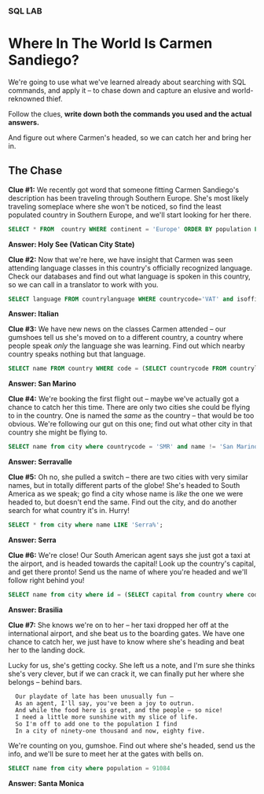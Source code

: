### SQL LAB
# Where In The World Is Carmen Sandiego?

We're going to use what we've learned already about searching with SQL commands, and apply it – to chase down and capture an elusive and world-reknowned thief.

Follow the clues, **write down both the commands you used and the actual answers.**

And figure out where Carmen's headed, so we can catch her and bring her in.


## The Chase

**Clue #1:** We recently got word that someone fitting Carmen Sandiego's description has been traveling through Southern Europe. She's most likely traveling someplace where she won't be noticed, so find the least populated country in Southern Europe, and we'll start looking for her there.

```SQL
SELECT * FROM  country WHERE continent = 'Europe' ORDER BY population LIMIT 1
```
**Answer: Holy See (Vatican City State)**

**Clue #2:** Now that we're here, we have insight that Carmen was seen attending language classes in this country's officially recognized language. Check our databases and find out what language is spoken in this country, so we can call in a translator to work with you.

```SQL
SELECT language FROM countrylanguage WHERE countrycode='VAT' and isofficial = true
```
**Answer: Italian**

**Clue #3:** We have new news on the classes Carmen attended – our gumshoes tell us she's moved on to a different country, a country where people speak *only* the language she was learning. Find out which nearby country speaks nothing but that language.

```SQL
SELECT name FROM country WHERE code = (SELECT countrycode FROM countrylanguage WHERE language='Italian' and percentage=100)
```
**Answer: San Marino**

**Clue #4:** We're booking the first flight out – maybe we've actually got a chance to catch her this time. There are only two cities she could be flying to in the country. One is named the *same* as the country – that would be too obvious. We're following our gut on this one; find out what other city in that country she might be flying to.

```SQL
SELECT name from city where countrycode = 'SMR' and name != 'San Marino'
```
**Answer: Serravalle**

**Clue #5:** Oh no, she pulled a switch – there are two cities with very similar names, but in totally different parts of the globe! She's headed to South America as we speak; go find a city whose name is *like* the one we were headed to, but doesn't end the same. Find out the city, and do another search for what country it's in. Hurry!

```SQL
SELECT * from city where name LIKE 'Serra%';
```
**Answer: Serra**

**Clue #6:** We're close! Our South American agent says she just got a taxi at the airport, and is headed towards the capital! Look up the country's capital, and get there pronto! Send us the name of where you're headed and we'll follow right behind you!

```SQL
SELECT name from city where id = (SELECT capital from country where code = 'BRA')
```
**Answer: Brasilia**

**Clue #7:** She knows we're on to her – her taxi dropped her off at the international airport, and she beat us to the boarding gates. We have one chance to catch her, we just have to know where she's heading and beat her to the landing dock.

Lucky for us, she's getting cocky. She left us a note, and I'm sure she thinks she's very clever, but if we can crack it, we can finally put her where she belongs – behind bars.

      Our playdate of late has been unusually fun –
      As an agent, I'll say, you've been a joy to outrun.
      And while the food here is great, and the people – so nice!
      I need a little more sunshine with my slice of life.
      So I'm off to add one to the population I find
      In a city of ninety-one thousand and now, eighty five.

We're counting on you, gumshoe. Find out where she's headed, send us the info, and we'll be sure to meet her at the gates with bells on.

```SQL
SELECT name from city where population = 91084
```
**Answer: Santa Monica**